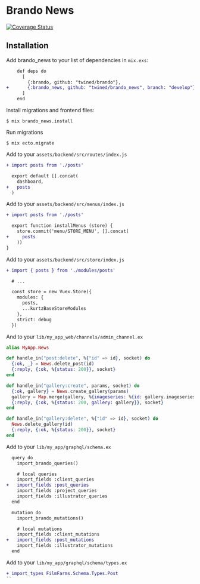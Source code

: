 # Brando News

[![Coverage Status](https://coveralls.io/repos/github/twined/brando_news/badge.svg?branch=master)](https://coveralls.io/github/twined/brando_news?branch=master)

## Installation

Add brando_news to your list of dependencies in `mix.exs`:

```diff
    def deps do
      [
        {:brando, github: "twined/brando"},
+       {:brando_news, github: "twined/brando_news", branch: "develop"}
      ]
    end
```

Install migrations and frontend files:

    $ mix brando_news.install

Run migrations

    $ mix ecto.migrate

Add to your `assets/backend/src/routes/index.js`

```diff
+ import posts from './posts'

  export default [].concat(
    dashboard,
+   posts
  )
```

Add to your `assets/backend/src/menus/index.js`

```diff
+ import posts from './posts'

  export function installMenus (store) {
    store.commit('menu/STORE_MENU', [].concat(
+     posts
    ))
}
```

Add to your `assets/backend/src/store/index.js`

```diff
+ import { posts } from './modules/posts'

  # ...

  const store = new Vuex.Store({
    modules: {
      posts,
      ...kurtzBaseStoreModules
    },
    strict: debug
  })
```

And to your `lib/my_app_web/channels/admin_channel.ex`

```elixir
alias MyApp.News

def handle_in("post:delete", %{"id" => id}, socket) do
  {:ok, _} = News.delete_post(id)
  {:reply, {:ok, %{status: 200}}, socket}
end

def handle_in("gallery:create", params, socket) do
  {:ok, gallery} = News.create_gallery(params)
  gallery = Map.merge(gallery, %{imageseries: %{id: gallery.imageseries_id}, creator: nil, post: nil})
  {:reply, {:ok, %{status: 200, gallery: gallery}}, socket}
end

def handle_in("gallery:delete", %{"id" => id}, socket) do
  News.delete_gallery(id)
  {:reply, {:ok, %{status: 200}}, socket}
end

```

Add to your `lib/my_app/graphql/schema.ex`

```diff
  query do
    import_brando_queries()

    # local queries
    import_fields :client_queries
+   import_fields :post_queries
    import_fields :project_queries
    import_fields :illustrator_queries
  end

  mutation do
    import_brando_mutations()

    # local mutations
    import_fields :client_mutations
+   import_fields :post_mutations
    import_fields :illustrator_mutations
  end
```

Add to your `lib/my_app/graphql/schema/types.ex`

```diff
+ import_types FilmFarms.Schema.Types.Post
``
